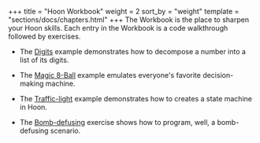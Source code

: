 +++
title = "Hoon Workbook"
weight = 2
sort_by = "weight"
template = "sections/docs/chapters.html"
+++
The Workbook is the place to sharpen your Hoon skills. Each entry in the
Workbook is a code walkthrough followed by exercises.

- The [Digits](@/docs/hoon/workbook/digits.md) example demonstrates how to decompose a number into a list of its digits.

- The [Magic 8-Ball](@/docs/hoon/workbook/eightball.md) example emulates everyone's favorite decision-making machine.

- The [Traffic-light](@/docs/hoon/workbook/traffic-light.md) example demonstrates how to creates a state machine in Hoon.

- The [Bomb-defusing](@/docs/hoon/workbook/bomb.md) exercise shows how to program, well, a bomb-defusing scenario.
